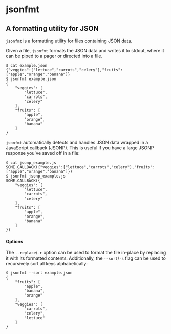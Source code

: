jsonfmt
=======

A formatting utility for JSON
----

`jsonfmt` is a formatting utility for files containing JSON data.

Given a file, `jsonfmt` formats the JSON data and writes it to stdout, where it can be piped to a pager or directed into a file.

```
$ cat example.json
{"veggies":["lettuce","carrots","celery"],"fruits":["apple","orange","banana"]}
$ jsonfmt example.json
{
    "veggies": [
        "lettuce",
        "carrots",
        "celery"
    ],
    "fruits": [
        "apple",
        "orange",
        "banana"
    ]
}
```

`jsonfmt` automatically detects and handles JSON data wrapped in a JavaScript callback (JSONP). This is useful if you have a large JSONP response you've saved off in a file:

```
$ cat jsonp_example.js
SOME.CALLBACK({"veggies":["lettuce","carrots","celery"],"fruits":["apple","orange","banana"]})
$ jsonfmt jsonp_example.js
SOME.CALLBACK({
    "veggies": [
        "lettuce",
        "carrots",
        "celery"
    ],
    "fruits": [
        "apple",
        "orange",
        "banana"
    ]
})
```

#### Options

The `--replace`/`-r` option can be used to format the file in-place by replacing it with its formatted contents. Additionally, the `--sort`/`-s` flag can be used to recursively sort all keys alphabetically:

```
$ jsonfmt --sort example.json
{
    "fruits": [
        "apple",
        "banana",
        "orange"
    ],
    "veggies": [
        "carrots",
        "celery",
        "lettuce"
    ]
}
```
